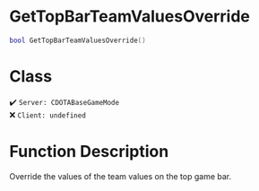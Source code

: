 # GetTopBarTeamValuesOverride
```lua
bool GetTopBarTeamValuesOverride()
```
# Class
✔️ `Server: CDOTABaseGameMode`  
❌ `Client: undefined`  

# Function Description
Override the values of the team values on the top game bar.
